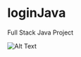 # loginJava
Full Stack Java Project

![Alt Text](https://media.giphy.com/media/vFKqnCdLPNOKc/giphy.gif)
